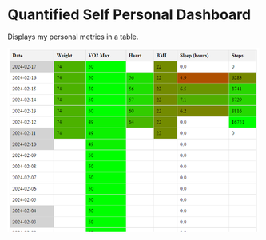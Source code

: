 # Quantified Self Personal Dashboard

Displays my personal metrics in a table.

![alt text](dashboard.png)